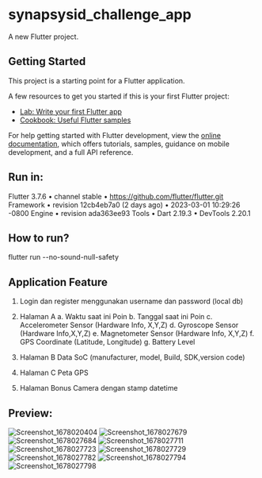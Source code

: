 # synapsysid_challenge_app

A new Flutter project.

## Getting Started

This project is a starting point for a Flutter application.

A few resources to get you started if this is your first Flutter project:

- [Lab: Write your first Flutter app](https://docs.flutter.dev/get-started/codelab)
- [Cookbook: Useful Flutter samples](https://docs.flutter.dev/cookbook)

For help getting started with Flutter development, view the
[online documentation](https://docs.flutter.dev/), which offers tutorials,
samples, guidance on mobile development, and a full API reference.

## Run in:
Flutter 3.7.6 • channel stable • https://github.com/flutter/flutter.git
Framework • revision 12cb4eb7a0 (2 days ago) • 2023-03-01 10:29:26 -0800
Engine • revision ada363ee93
Tools • Dart 2.19.3 • DevTools 2.20.1

## How to run?
flutter run --no-sound-null-safety

## Application Feature
1. Login dan register menggunakan username dan password (local db)

2. Halaman A 
a. Waktu saat ini Poin 
b. Tanggal saat ini Poin 
c. Accelerometer Sensor (Hardware Info, X,Y,Z) 
d. Gyroscope Sensor (Hardware Info,X,Y,Z) 
e. Magnetometer Sensor (Hardware Info, X,Y,Z) 
f. GPS Coordinate (Latitude, Longitude) 
g. Battery Level


3. Halaman B 
Data SoC (manufacturer, model, Build, SDK,version code)

4. Halaman C 
Peta GPS

5. Halaman Bonus 
Camera dengan stamp datetime

## Preview:
![Screenshot_1678020404](https://user-images.githubusercontent.com/82403145/222968290-fb0a2c97-a4b5-4b0e-9d97-72db03c14c85.png)
![Screenshot_1678027679](https://user-images.githubusercontent.com/82403145/222968295-dc6333f6-aa63-41b3-ba99-c5a909482c6b.png)
![Screenshot_1678027684](https://user-images.githubusercontent.com/82403145/222968296-492ae172-23f2-46c2-9830-56acc9ac0dc3.png)
![Screenshot_1678027711](https://user-images.githubusercontent.com/82403145/222968297-97804dbb-28fc-43f7-8771-78954c0a945d.png)
![Screenshot_1678027723](https://user-images.githubusercontent.com/82403145/222968299-e9395524-85b6-4039-90ae-0b02254ed6ab.png)
![Screenshot_1678027729](https://user-images.githubusercontent.com/82403145/222968301-efc58155-9229-48ef-93c0-12ca7f4a159d.png)
![Screenshot_1678027782](https://user-images.githubusercontent.com/82403145/222968305-a4751440-740c-4e58-b6c5-28b001153167.png)
![Screenshot_1678027794](https://user-images.githubusercontent.com/82403145/222968309-570eaa0a-4042-4cdb-8f8a-36312bbd1daf.png)
![Screenshot_1678027798](https://user-images.githubusercontent.com/82403145/222968592-3494efce-c0a4-4de4-9ae3-8e6ec70a4994.png)


